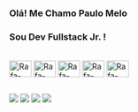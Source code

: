 ### Olá! Me Chamo Paulo Melo
### Sou Dev Fullstack Jr. !



  <div style="display: inline_block"><br>
  <img align="center" alt="Rafa-Python" height="30" width="40" <img src="https://cdn.jsdelivr.net/gh/devicons/devicon@latest/icons/python/python-original.svg" />
  <img align="center" alt="Rafa-azure-sql" height="30" width="40" <img src="https://cdn.jsdelivr.net/gh/devicons/devicon@latest/icons/azuresqldatabase/azuresqldatabase-original.svg" />
  <img align="center" alt="Rafa-AZURE" height="30" width="40"   <img src="https://cdn.jsdelivr.net/gh/devicons/devicon@latest/icons/azure/azure-original.svg" />
  <img align="center" alt="Rafa-AWS" height="30" width="40"  <img src="https://cdn.jsdelivr.net/gh/devicons/devicon@latest/icons/amazonwebservices/amazonwebservices-original-wordmark.svg" />  
  <img align="center" alt="Rafa-AWS" height="30" width="40" <img src="https://cdn.jsdelivr.net/gh/devicons/devicon@latest/icons/sqldeveloper/sqldeveloper-original.svg" />
          
          
          
   
          
          
  
          
  
  
     
          
          
          
    
                 
</div>
  
  ##
  
  <div> 
  <a href="https://instagram.com/paulomelo95" target="_blank"><img src="https://img.shields.io/badge/-Instagram-%23E4405F?style=for-the-badge&logo=instagram&logoColor=white" target="_blank"></a>
 <a href="https://discord.com/channels/377281635776724994/377281637421154316" target="_blank"><img src="https://img.shields.io/badge/Discord-7289DA?style=for-the-badge&logo=discord&logoColor=white" target="_blank"></a> 
  <a href = "mailto:paulofsm95@gmail.com"><img src="https://img.shields.io/badge/-Gmail-%23333?style=for-the-badge&logo=gmail&logoColor=white" target="_blank"></a>
  <a href="https://www.linkedin.com/in/paulo-melo-160213/" target="_blank"><img src="https://img.shields.io/badge/-LinkedIn-%230077B5?style=for-the-badge&logo=linkedin&logoColor=white" target="_blank"></a> 
 
</div>

